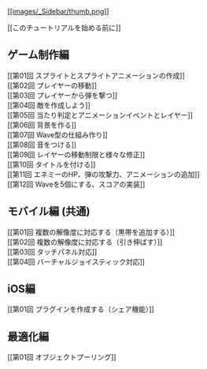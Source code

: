 [[[images/_Sidebar/thumb.png]]](Home)

[[このチュートリアルを始める前に]]

## ゲーム制作編

[[第01回 スプライトとスプライトアニメーションの作成]]<br/>
[[第02回 プレイヤーの移動]]<br/>
[[第03回 プレイヤーから弾を撃つ]]<br/>
[[第04回 敵を作成しよう]]<br/>
[[第05回 当たり判定とアニメーションイベントとレイヤー]]<br/>
[[第06回 背景を作る]]<br/>
[[第07回 Wave型の仕組み作り]]<br/>
[[第08回 音をつける]]<br/>
[[第09回 レイヤーの移動制限と様々な修正]]<br/>
[[第10回 タイトルを付ける]]<br/>
[[第11回 エネミーのHP、弾の攻撃力、アニメーションの追加]]<br/>
[[第12回 Waveを5個にする、スコアの実装]]<br/>

## モバイル編 (共通)

[[第01回 複数の解像度に対応する（黒帯を追加する）]]<br/>
[[第02回 複数の解像度に対応する（引き伸ばす）]]<br/>
[[第03回 タッチパネル対応]]<br/>
[[第04回 バーチャルジョイスティック対応]]<br/>

## iOS編

[[第01回 プラグインを作成する（シェア機能）]]<br/>

## 最適化編

[[第01回 オブジェクトプーリング]]<br/>
